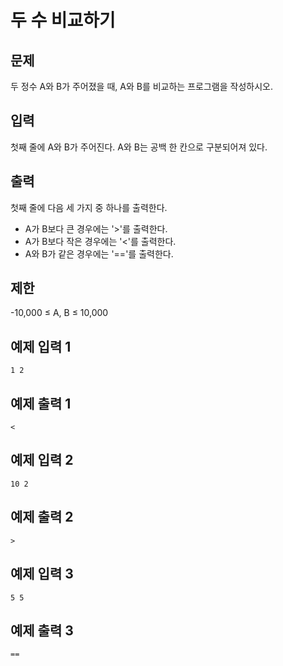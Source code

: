 # 두 수 비교하기

## 문제
두 정수 A와 B가 주어졌을 때, A와 B를 비교하는 프로그램을 작성하시오.

## 입력
첫째 줄에 A와 B가 주어진다. A와 B는 공백 한 칸으로 구분되어져 있다.

## 출력
첫째 줄에 다음 세 가지 중 하나를 출력한다.

- A가 B보다 큰 경우에는 '>'를 출력한다.
- A가 B보다 작은 경우에는 '<'를 출력한다.
- A와 B가 같은 경우에는 '=='를 출력한다.

## 제한
-10,000 ≤ A, B ≤ 10,000

## 예제 입력 1
	1 2
## 예제 출력 1
	<

## 예제 입력 2
	10 2
## 예제 출력 2
	>

## 예제 입력 3
	5 5
## 예제 출력 3
	==